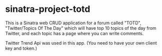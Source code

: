 # sinatra-project-totd

This is a Sinatra web CRUD application for a forum called "TOTD", "Twitter/Topics Of The Day" which will have top 10 topics of the day from Twitter, and each topic has a page where you can write comments.

Twitter Trend Api was used in this app. (You need to have your own client key and token.)